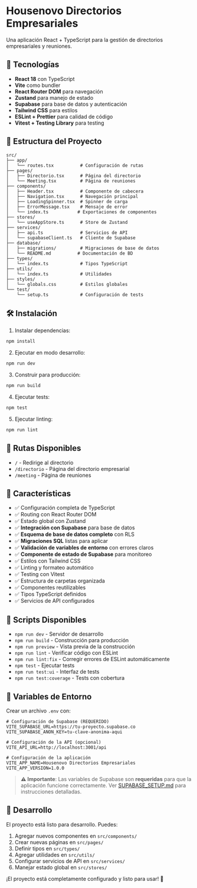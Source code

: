 # Housenovo Directorios Empresariales

Una aplicación React + TypeScript para la gestión de directorios empresariales y reuniones.

## 🚀 Tecnologías

- **React 18** con TypeScript
- **Vite** como bundler
- **React Router DOM** para navegación
- **Zustand** para manejo de estado
- **Supabase** para base de datos y autenticación
- **Tailwind CSS** para estilos
- **ESLint + Prettier** para calidad de código
- **Vitest + Testing Library** para testing

## 📁 Estructura del Proyecto

```
src/
├── app/
│   └── routes.tsx          # Configuración de rutas
├── pages/
│   ├── Directorio.tsx      # Página del directorio
│   └── Meeting.tsx         # Página de reuniones
├── components/
│   ├── Header.tsx          # Componente de cabecera
│   ├── Navigation.tsx      # Navegación principal
│   ├── LoadingSpinner.tsx  # Spinner de carga
│   ├── ErrorMessage.tsx    # Mensaje de error
│   └── index.ts           # Exportaciones de componentes
├── stores/
│   └── useAppStore.ts      # Store de Zustand
├── services/
│   ├── api.ts              # Servicios de API
│   └── supabaseClient.ts   # Cliente de Supabase
├── database/
│   ├── migrations/         # Migraciones de base de datos
│   └── README.md          # Documentación de BD
├── types/
│   └── index.ts            # Tipos TypeScript
├── utils/
│   └── index.ts            # Utilidades
├── styles/
│   └── globals.css         # Estilos globales
└── test/
    └── setup.ts            # Configuración de tests
```

## 🛠️ Instalación

1. Instalar dependencias:
```bash
npm install
```

2. Ejecutar en modo desarrollo:
```bash
npm run dev
```

3. Construir para producción:
```bash
npm run build
```

4. Ejecutar tests:
```bash
npm test
```

5. Ejecutar linting:
```bash
npm run lint
```

## 🎯 Rutas Disponibles

- `/` - Redirige al directorio
- `/directorio` - Página del directorio empresarial
- `/meeting` - Página de reuniones

## 🎨 Características

- ✅ Configuración completa de TypeScript
- ✅ Routing con React Router DOM
- ✅ Estado global con Zustand
- ✅ **Integración con Supabase** para base de datos
- ✅ **Esquema de base de datos completo** con RLS
- ✅ **Migraciones SQL** listas para aplicar
- ✅ **Validación de variables de entorno** con errores claros
- ✅ **Componente de estado de Supabase** para monitoreo
- ✅ Estilos con Tailwind CSS
- ✅ Linting y formateo automático
- ✅ Testing con Vitest
- ✅ Estructura de carpetas organizada
- ✅ Componentes reutilizables
- ✅ Tipos TypeScript definidos
- ✅ Servicios de API configurados

## 🔧 Scripts Disponibles

- `npm run dev` - Servidor de desarrollo
- `npm run build` - Construcción para producción
- `npm run preview` - Vista previa de la construcción
- `npm run lint` - Verificar código con ESLint
- `npm run lint:fix` - Corregir errores de ESLint automáticamente
- `npm test` - Ejecutar tests
- `npm run test:ui` - Interfaz de tests
- `npm run test:coverage` - Tests con cobertura

## 📝 Variables de Entorno

Crear un archivo `.env` con:

```env
# Configuración de Supabase (REQUERIDO)
VITE_SUPABASE_URL=https://tu-proyecto.supabase.co
VITE_SUPABASE_ANON_KEY=tu-clave-anonima-aqui

# Configuración de la API (opcional)
VITE_API_URL=http://localhost:3001/api

# Configuración de la aplicación
VITE_APP_NAME=Housenovo Directorios Empresariales
VITE_APP_VERSION=1.0.0
```

> **⚠️ Importante**: Las variables de Supabase son **requeridas** para que la aplicación funcione correctamente. Ver [SUPABASE_SETUP.md](./SUPABASE_SETUP.md) para instrucciones detalladas.

## 🚀 Desarrollo

El proyecto está listo para desarrollo. Puedes:

1. Agregar nuevos componentes en `src/components/`
2. Crear nuevas páginas en `src/pages/`
3. Definir tipos en `src/types/`
4. Agregar utilidades en `src/utils/`
5. Configurar servicios de API en `src/services/`
6. Manejar estado global en `src/stores/`

¡El proyecto está completamente configurado y listo para usar! 🎉

